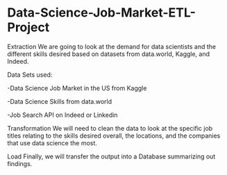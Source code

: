 # Data-Science-Job-Market-ETL-Project

Extraction
We are going to look at the demand for data scientists and the different skills desired based on datasets from data.world, Kaggle, and Indeed.

Data Sets used:

-Data Science Job Market in the US from Kaggle

-Data Science Skills from data.world

-Job Search API on Indeed or Linkedin

Transformation
We will need to clean the data to look at the specific job titles relating to the skills desired overall, the locations, and the companies that use data science the most.

Load
Finally, we will transfer the output into a Database summarizing out findings.
